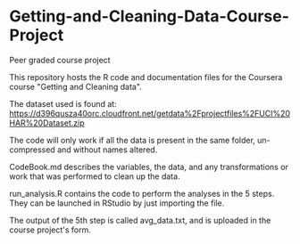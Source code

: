 # Getting-and-Cleaning-Data-Course-Project
Peer graded course project

This repository hosts the R code and documentation files for the Coursera course "Getting and Cleaning data".

The dataset used is found at: https://d396qusza40orc.cloudfront.net/getdata%2Fprojectfiles%2FUCI%20HAR%20Dataset.zip

The code will only work if all the data is present in the same folder, un-compressed and without names altered.

CodeBook.md describes the variables, the data, and any transformations or work that was performed to clean up the data.

run_analysis.R contains the code to perform the analyses in the 5 steps. They can be launched in RStudio by just importing the file.

The output of the 5th step is called avg_data.txt, and is uploaded in the course project's form.

